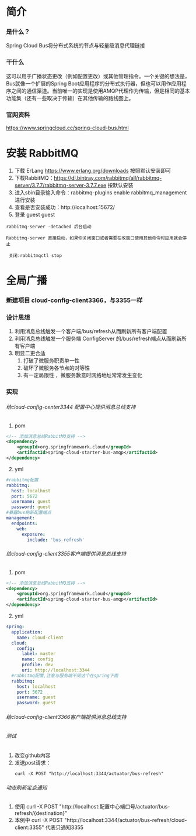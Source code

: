 # 简介
### 是什么？
Spring Cloud Bus将分布式系统的节点与轻量级消息代理链接
### 干什么
这可以用于广播状态更改（例如配置更改）或其他管理指令。一个关键的想法是，Bus就像一个扩展的Spring Boot应用程序的分布式执行器，但也可以用作应用程序之间的通信渠道。当前唯一的实现是使用AMQP代理作为传输，但是相同的基本功能集（还有一些取决于传输）在其他传输的路线图上。
### 官网资料
https://www.springcloud.cc/spring-cloud-bus.html

# 安装 RabbitMQ
1. 下载 ErLang
https://www.erlang.org/downloads
按照默认安装即可
2. 下载RabbitMQ：https://dl.bintray.com/rabbitmq/all/rabbitmq-server/3.7.7/rabbitmq-server-3.7.7.exe
按默认安装
3. 进入sbin目录输入命令：rabbitmq-plugins enable rabbitmq_management 进行安装
4. 查看是否安装成功：http://localhost:15672/
5. 登录 guest guest
```
rabbitmq-server -detached 后台启动

Rabbitmq-server 直接启动，如果你关闭窗口或者需要在改窗口使用其他命令时应用就会停止

 关闭:rabbitmqctl stop
```
# 全局广播
### 新建项目 cloud-config-client3366，与3355一样
### 设计思想
1. 利用消息总线触发一个客户端/bus/refresh从而刷新所有客户端配置
2. 利用消息总线触发一个服务端 ConfigServer 的/bus/refresh端点从而刷新所有客户端
3. 明显二更合适
    1. 打破了微服务职责单一性
    2. 破坏了微服务各节点的对等性
    3. 有一定局限性 ，微服务歉意时网络地址常常发生变化
### 实现
###### 给cloud-config-center3344 配置中心提供消息总线支持
1. pom
```xml
<!-- 添加消息总线RabbitMQ支持 -->
<dependency>
    <groupId>org.springframework.cloud</groupId>
    <artifactId>spring-cloud-starter-bus-amqp</artifactId>
</dependency>

```
2. yml
```yml
#rabbitmq配置
rabbitmq:
  host: localhost
  port: 5672
  username: guest
  password: guest
#暴露bus刷新配置端点
management:
  endpoints:
    web:
      exposure:
        include: 'bus-refresh'
```
###### 给cloud-config-client3355客户端提供消息总线支持
1. pom
```xml
<!-- 添加消息总线RabbitMQ支持 -->
<dependency>
    <groupId>org.springframework.cloud</groupId>
    <artifactId>spring-cloud-starter-bus-amqp</artifactId>
</dependency>

```
2. yml
```yml 
spring:
  application:
    name: cloud-client
  cloud:
    config:
      label: master
      name: config
      profile: dev
      uri: http://localhost:3344
  #rabbitmq配置,注意与服务端不同这个在spring下面
  rabbitmq:
    host: localhost
    port: 5672
    username: guest
    password: guest
```
###### 给cloud-config-client3366客户端提供消息总线支持
###### 测试
1. 改变github内容
2. 发送post请求：
    ```
    curl -X POST "http://localhost:3344/actuator/bus-refresh"
    ```
###### 动态刷新定点通知
1. 使用
    curl -X POST "http://localhost:配置中心端口号/actuator/bus-refresh/{destination}"
2. 本例中
    curl -X POST "http://localhost:3344/actuator/bus-refresh/cloud-client:3355"
    代表只通知3355